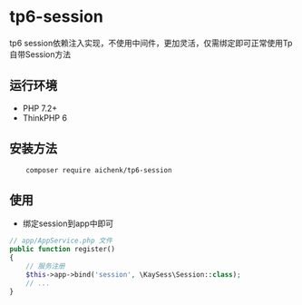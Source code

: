 # tp6-session
tp6 session依赖注入实现，不使用中间件，更加灵活，仅需绑定即可正常使用Tp自带Session方法

## 运行环境
- PHP 7.2+
- ThinkPHP 6

## 安装方法
        composer require aichenk/tp6-session
        
## 使用
- 绑定session到app中即可
```php
// app/AppService.php 文件
public function register()
{
    // 服务注册
    $this->app->bind('session', \KaySess\Session::class);
    // ...
}
```
